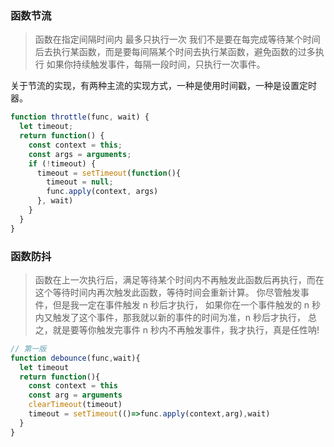 ### 函数节流
> 函数在指定间隔时间内 最多只执行一次
> 我们不是要在每完成等待某个时间后去执行某函数，而是要每间隔某个时间去执行某函数，避免函数的过多执行
> 如果你持续触发事件，每隔一段时间，只执行一次事件。

关于节流的实现，有两种主流的实现方式，一种是使用时间戳，一种是设置定时器。
```js
function throttle(func, wait) {
  let timeout;
  return function() {
    const context = this;
    const args = arguments;
    if (!timeout) {
      timeout = setTimeout(function(){
        timeout = null;
        func.apply(context, args)
      }, wait)
    }
  }
}
```

### 函数防抖
> 函数在上一次执行后，满足等待某个时间内不再触发此函数后再执行，而在这个等待时间内再次触发此函数，等待时间会重新计算。
你尽管触发事件，但是我一定在事件触发 n 秒后才执行，
如果你在一个事件触发的 n 秒内又触发了这个事件，那我就以新的事件的时间为准，n 秒后才执行，
总之，就是要等你触发完事件 n 秒内不再触发事件，我才执行，真是任性呐!
```js
// 第一版
function debounce(func,wait){
  let timeout
  return function(){
    const context = this
    const arg = arguments
    clearTimeout(timeout)
    timeout = setTimeout(()=>func.apply(context,arg),wait)
  }
}
```
